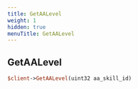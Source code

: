 ```yaml
---
title: GetAALevel
weight: 1
hidden: true
menuTitle: GetAALevel
---
```

## GetAALevel
```perl
$client->GetAALevel(uint32 aa_skill_id)
```